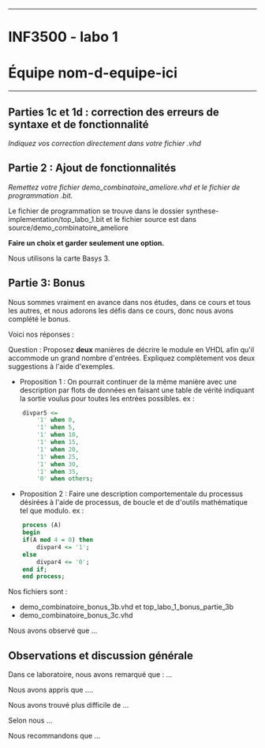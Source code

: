 
------------------------------------------------------------------------

# INF3500 - labo 1
# Équipe **nom-d-equipe-ici**

------------------------------------------------------------------------

## Parties 1c et 1d : correction des erreurs de syntaxe et de fonctionnalité

*Indiquez vos correction directement dans votre fichier .vhd*

## Partie 2 : Ajout de fonctionnalités

*Remettez votre fichier demo_combinatoire_ameliore.vhd et le fichier de programmation .bit.*

Le fichier de programmation se trouve dans le dossier synthese-implementation/top_labo_1.bit et le fichier source est dans source/demo_combinatoire_ameliore

**Faire un choix et garder seulement une option.**

Nous utilisons la carte Basys 3.

## Partie 3: Bonus

Nous sommes vraiment en avance dans nos études, dans ce cours et tous les autres, et nous adorons les défis dans ce cours, donc nous avons complété le bonus.

Voici nos réponses :

Question : Proposez **deux** manières de décrire le module en VHDL afin qu'il accommode un grand nombre d'entrées. Expliquez complètement vos deux suggestions à l'aide d'exemples.

- Proposition 1 : On pourrait continuer de la même manière avec une description par flots de données en faisant une table de vérité indiquant la sortie voulus pour toutes les entrées possibles. ex :

```vhdl
    divpar5 <=
        '1' when 0,
        '1' when 5,
        '1' when 10,
        '1' when 15,
        '1' when 20,
        '1' when 25,
        '1' when 30,
        '1' when 35,
        '0' when others;
```

- Proposition 2 : Faire une description comportementale du processus désirées à l'aide de processus, de boucle et de d'outils mathématique tel que modulo. ex :

```vhdl
    process (A)
    begin
    if(A mod 4 = 0) then
        divpar4 <= '1';
    else
        divpar4 <= '0';
    end if;
    end process;
```

Nos fichiers sont :

- demo_combinatoire_bonus_3b.vhd et top_labo_1_bonus_partie_3b
- demo_combinatoire_bonus_3c.vhd

Nous avons observé que ...

## Observations et discussion générale

Dans ce laboratoire, nous avons remarqué que : ...

Nous avons appris que ....

Nous avons trouvé plus difficile de ...

Selon nous ...

Nous recommandons que ...